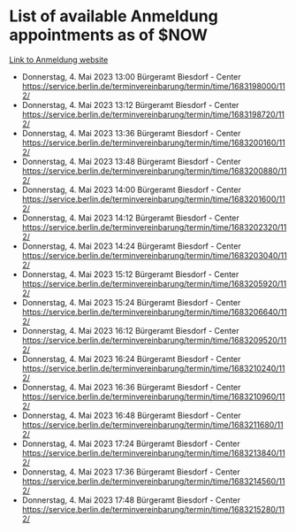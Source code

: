 # List of available Anmeldung appointments as of $NOW
[Link to Anmeldung website](https://service.berlin.de/terminvereinbarung/termin/tag.php?termin=1&anliegen[]=120686&dienstleisterlist=122210,122217,327316,122219,327312,122227,327314,122231,327346,122243,327348,122254,122252,329742,122260,329745,122262,329748,122271,327278,122273,327274,122277,327276,330436,122280,327294,122282,327290,122284,327292,122291,327270,122285,327266,122286,327264,122296,327268,150230,329760,122297,327286,122294,327284,122312,329763,122314,329775,122304,327330,122311,327334,122309,327332,317869,122281,327352,122279,329772,122283,122276,327324,122274,327326,122267,329766,122246,327318,122251,327320,122257,327322,122208,327298,122226,327300&herkunft=http%3A%2F%2Fservice.berlin.de%2Fdienstleistung%2F120686%2F)
- Donnerstag, 4. Mai 2023 13:00 Bürgeramt Biesdorf - Center https://service.berlin.de/terminvereinbarung/termin/time/1683198000/112/
- Donnerstag, 4. Mai 2023 13:12 Bürgeramt Biesdorf - Center https://service.berlin.de/terminvereinbarung/termin/time/1683198720/112/
- Donnerstag, 4. Mai 2023 13:36 Bürgeramt Biesdorf - Center https://service.berlin.de/terminvereinbarung/termin/time/1683200160/112/
- Donnerstag, 4. Mai 2023 13:48 Bürgeramt Biesdorf - Center https://service.berlin.de/terminvereinbarung/termin/time/1683200880/112/
- Donnerstag, 4. Mai 2023 14:00 Bürgeramt Biesdorf - Center https://service.berlin.de/terminvereinbarung/termin/time/1683201600/112/
- Donnerstag, 4. Mai 2023 14:12 Bürgeramt Biesdorf - Center https://service.berlin.de/terminvereinbarung/termin/time/1683202320/112/
- Donnerstag, 4. Mai 2023 14:24 Bürgeramt Biesdorf - Center https://service.berlin.de/terminvereinbarung/termin/time/1683203040/112/
- Donnerstag, 4. Mai 2023 15:12 Bürgeramt Biesdorf - Center https://service.berlin.de/terminvereinbarung/termin/time/1683205920/112/
- Donnerstag, 4. Mai 2023 15:24 Bürgeramt Biesdorf - Center https://service.berlin.de/terminvereinbarung/termin/time/1683206640/112/
- Donnerstag, 4. Mai 2023 16:12 Bürgeramt Biesdorf - Center https://service.berlin.de/terminvereinbarung/termin/time/1683209520/112/
- Donnerstag, 4. Mai 2023 16:24 Bürgeramt Biesdorf - Center https://service.berlin.de/terminvereinbarung/termin/time/1683210240/112/
- Donnerstag, 4. Mai 2023 16:36 Bürgeramt Biesdorf - Center https://service.berlin.de/terminvereinbarung/termin/time/1683210960/112/
- Donnerstag, 4. Mai 2023 16:48 Bürgeramt Biesdorf - Center https://service.berlin.de/terminvereinbarung/termin/time/1683211680/112/
- Donnerstag, 4. Mai 2023 17:24 Bürgeramt Biesdorf - Center https://service.berlin.de/terminvereinbarung/termin/time/1683213840/112/
- Donnerstag, 4. Mai 2023 17:36 Bürgeramt Biesdorf - Center https://service.berlin.de/terminvereinbarung/termin/time/1683214560/112/
- Donnerstag, 4. Mai 2023 17:48 Bürgeramt Biesdorf - Center https://service.berlin.de/terminvereinbarung/termin/time/1683215280/112/
